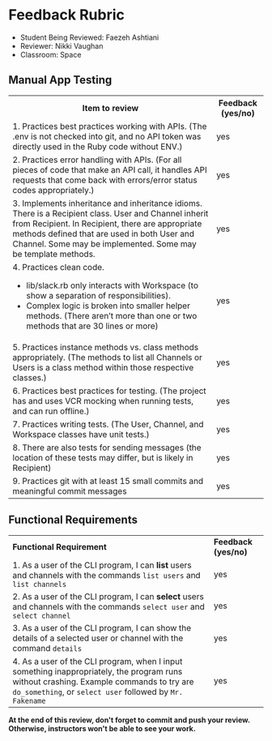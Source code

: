 # Feedback Rubric

- Student Being Reviewed: Faezeh Ashtiani
- Reviewer: Nikki Vaughan
- Classroom: Space

## Manual App Testing

<table>
  <tr>
    <th>Item to review</th>
    <th>Feedback (yes/no)</th>
  </tr>

  <tr>
    <td>
      1. Practices best practices working with APIs. (The .env is not checked into git, and no API token was directly used in the Ruby code without ENV.)
    </td>
    <td>
      yes
    </td>
  </tr>

  <tr>
    <td>
      2. Practices error handling with APIs. (For all pieces of code that make an API call, it handles API requests that come back with errors/error status codes appropriately.)
   </td>
   <td>
      yes
   </td>
  </tr>

  <tr>
    <td>
      3. Implements inheritance and inheritance idioms. There is a Recipient class. User and Channel inherit from Recipient. In Recipient, there are appropriate methods defined that are used in both User and Channel. Some may be implemented. Some may be template methods.	
   </td>
   <td>
      yes
   </td>
  </tr>

  <tr>
    <td>
      4. Practices clean code. 
  <ul>

  <li>lib/slack.rb only interacts with Workspace (to show a separation of responsibilities). 

  <li>Complex logic is broken into smaller helper methods. (There aren’t more than one or two methods that are 30 lines or more)
  </li>
  </ul>
    </td>
   <td>
      yes
   </td>
  </tr>

  <tr>
   <td>
    5. Practices instance methods vs. class methods appropriately. (The methods to list all Channels or Users is a class method within those respective classes.)
   </td>
   <td>
      yes
   </td>
  </tr>


  <tr>
    <td>
      6. Practices best practices for testing. (The project has and uses VCR mocking when running tests, and can run offline.)
    </td>
    <td>
      yes
    </td>
  </tr>


  <tr>
    <td>
      7. Practices writing tests. (The User, Channel, and Workspace classes have unit tests.)	
    </td>
    <td>
      yes
    </td>
  </tr>


  <tr>
    <td>
      8. There are also tests for sending messages (the location of these tests may differ, but is likely in Recipient)	
    </td>
    <td>
      yes
    </td>
  </tr>


  <tr>
    <td>
      9. Practices git with at least 15 small commits and meaningful commit messages	
   </td>
    <td>
      yes
    </td>
  </tr>
</table>

## Functional Requirements

<table>
  <tr>
   <td><strong>Functional Requirement	</strong>
   </td>
   <td><strong>Feedback (yes/no)</strong>
   </td>
  </tr>
  <tr>
   <td>1. As a user of the CLI program, I can <strong>list</strong> users and channels with the commands <code>list users</code> and <code>list channels</code>
   </td>
   <td>
      yes
   </td>

  </tr>
  <tr>
   <td>2. As a user of the CLI program, I can <strong>select</strong> users and channels	with the commands <code>select user</code> and <code>select channel</code>
   </td>
   <td>
      yes
   </td>
  </tr>

  <tr>
   <td>3. As a user of the CLI program, I can show the details of a selected user or channel	with the command <code>details</code>
   </td>
   <td>
      yes
   </td>
  </tr>

  <tr>
   <td>4. As a user of the CLI program, when I input something inappropriately, the program runs without crashing. Example commands to try are <code>do_something</code>, or <code>select user</code> followed by <code>Mr. Fakename</code>
   </td>
   <td>
      yes
   </td>
  </tr>
</table>

**At the end of this review, don't forget to commit and push your review. Otherwise, instructors won't be able to see your work.**
